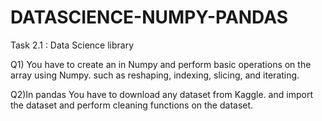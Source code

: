 # DATASCIENCE-NUMPY-PANDAS
Task 2.1 : Data Science library

Q1) You have to create an 
 in Numpy and perform basic operations on the array using Numpy. such as reshaping, indexing, slicing, and iterating.

Q2)In pandas You have to download any dataset from Kaggle. and import the dataset and perform cleaning functions on the dataset.
